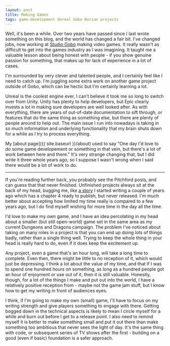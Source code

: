 ```yaml
---
layout: post
title: Making Games
tags: game-development Unreal Gobo Norian projects
---
```


Well, it's been a while. Over two years have passed since I last wrote something
on this blog, and the world has changed a fair bit. I've changed jobs, now
working at [Studio Gobo](https://www.studiogobo.com/) making video games.
It really wasn't as difficult to get into the games industry as I was imagining.
It taught me a valuable lesson about being honest with people - if you show
genuine passion for something, that makes up for lack of experience in a lot of
cases.

I'm surrounded by very clever and talented people, and I certainly feel like I
need to catch up. I'm juggling some extra work on another game project outside
of Gobo, which can be hectic but I'm certainly learning a lot.

Unreal is the coolest engine ever, I can't believe it took me so long to switch
over from Unity. Unity has plenty to help developers, but Epic clearly invests
a lot in making sure developers are well looked after. As with everything, there
are years of out-of-date documentation to sift through, or features that do the
same thing as something else, but there are plenty of people around to help out.
The main issue I run into nowadays is taking in so much information and
underlying functionality that my brain shuts down for a while as I try to
process everything.

My [about page]({{ site.baseurl }}/about) used to say "One day I'd love to do
some game developement or something in that vein, but there's a lot of work
between here and there." It's very strange changing that, but I did write it 
three whole years ago, so I suppose I wasn't wrong when I said there would be a
lot of work to do.

---

If you're reading further back, you probably see the Pitchford posts, and can
guess that that never finished. Unfinished projects always sit at the back of
my head, bugging me, like
[a story](https://www.fanfiction.net/s/13697664/1/Bartowski-Unleashed) I started
writing a couple of years ago which has a chapter 4 ready to publish, but never
released. I'm much better about accepting how limited my time really is compared
to a few years ago, but I do find myself wishing for more time in the day all
the time.

I'd love to make my own game, and I have an idea percolating in my head about a
smaller (but still open-world) game set in the same area as my current Dungeons
and Dragons campaign. The problem I've noticed about taking on many roles in a
project is that you can end up doing lots of things badly, rather than a single
thing well. Trying to keep the whole thing in your head is really hard to do,
even if it does keep the excitement up.

Any project, even a game that's an hour long, will take a long time to complete.
Even then, there might be little to no reception of it, which would just be
depressing. I think a lot about the value of my time, and that if I was to spend
one hundred hours on something, as long as a hundred people got an hour of
enjoyment or use out of it, then it is still valuable. Honestly, though, for a
lot of the things I make and put out into the world, I have a relatively
positive reception from - maybe not the game jam stuff, but I know how to get my
writing in front of audiences eyes.

I think, if I'm going to make my own (small) game, I'll have to focus on my
writing strength and give players something to engage with there. Getting bogged
down in the technical aspects is likely to mean I circle myself for a while and
burn out before I get to a release point. I also need to remind myself it is
better to make something small and put it out there than make something too
ambitious that never sees the light of day. It's the same thing with code, or
subsequent series of TV shows after the first - building on a good (even if
basic) foundation is a safer approach.
